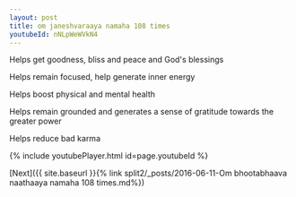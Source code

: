 ```yaml
---
layout: post
title: om janeshvaraaya namaha 108 times
youtubeId: nNLpWeWVkN4
---
```

 
 
Helps get goodness, bliss and peace and God's blessings
 
Helps remain focused, help generate inner energy 
 
Helps boost physical and mental health 
 
Helps remain grounded and generates a sense of gratitude towards the greater power 
 
Helps reduce bad karma
 
 
 
 


{% include youtubePlayer.html id=page.youtubeId %}
 
[Next]({{ site.baseurl }}{% link  split2/_posts/2016-06-11-Om bhootabhaava naathaaya namaha 108 times.md%})
 
